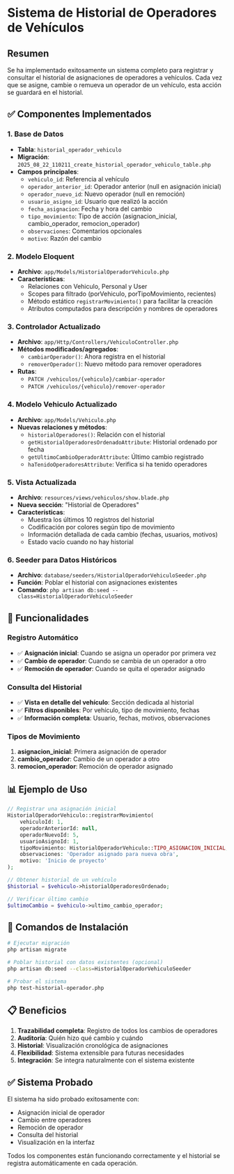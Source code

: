 # Sistema de Historial de Operadores de Vehículos

## Resumen

Se ha implementado exitosamente un sistema completo para registrar y consultar el historial de asignaciones de operadores a vehículos. Cada vez que se asigne, cambie o remueva un operador de un vehículo, esta acción se guardará en el historial.

## ✅ Componentes Implementados

### 1. Base de Datos
- **Tabla**: `historial_operador_vehiculo`
- **Migración**: `2025_08_22_110211_create_historial_operador_vehiculo_table.php`
- **Campos principales**:
  - `vehiculo_id`: Referencia al vehículo
  - `operador_anterior_id`: Operador anterior (null en asignación inicial)
  - `operador_nuevo_id`: Nuevo operador (null en remoción)
  - `usuario_asigno_id`: Usuario que realizó la acción
  - `fecha_asignacion`: Fecha y hora del cambio
  - `tipo_movimiento`: Tipo de acción (asignacion_inicial, cambio_operador, remocion_operador)
  - `observaciones`: Comentarios opcionales
  - `motivo`: Razón del cambio

### 2. Modelo Eloquent
- **Archivo**: `app/Models/HistorialOperadorVehiculo.php`
- **Características**:
  - Relaciones con Vehiculo, Personal y User
  - Scopes para filtrado (porVehiculo, porTipoMovimiento, recientes)
  - Método estático `registrarMovimiento()` para facilitar la creación
  - Atributos computados para descripción y nombres de operadores

### 3. Controlador Actualizado
- **Archivo**: `app/Http/Controllers/VehiculoController.php`
- **Métodos modificados/agregados**:
  - `cambiarOperador()`: Ahora registra en el historial
  - `removerOperador()`: Nuevo método para remover operadores
- **Rutas**:
  - `PATCH /vehiculos/{vehiculo}/cambiar-operador`
  - `PATCH /vehiculos/{vehiculo}/remover-operador`

### 4. Modelo Vehiculo Actualizado
- **Archivo**: `app/Models/Vehiculo.php`
- **Nuevas relaciones y métodos**:
  - `historialOperadores()`: Relación con el historial
  - `getHistorialOperadoresOrdenadoAttribute`: Historial ordenado por fecha
  - `getUltimoCambioOperadorAttribute`: Último cambio registrado
  - `haTenidoOperadoresAttribute`: Verifica si ha tenido operadores

### 5. Vista Actualizada
- **Archivo**: `resources/views/vehiculos/show.blade.php`
- **Nueva sección**: "Historial de Operadores"
- **Características**:
  - Muestra los últimos 10 registros del historial
  - Codificación por colores según tipo de movimiento
  - Información detallada de cada cambio (fechas, usuarios, motivos)
  - Estado vacío cuando no hay historial

### 6. Seeder para Datos Históricos
- **Archivo**: `database/seeders/HistorialOperadorVehiculoSeeder.php`
- **Función**: Poblar el historial con asignaciones existentes
- **Comando**: `php artisan db:seed --class=HistorialOperadorVehiculoSeeder`

## 🚀 Funcionalidades

### Registro Automático
- ✅ **Asignación inicial**: Cuando se asigna un operador por primera vez
- ✅ **Cambio de operador**: Cuando se cambia de un operador a otro
- ✅ **Remoción de operador**: Cuando se quita el operador asignado

### Consulta del Historial
- ✅ **Vista en detalle del vehículo**: Sección dedicada al historial
- ✅ **Filtros disponibles**: Por vehículo, tipo de movimiento, fechas
- ✅ **Información completa**: Usuario, fechas, motivos, observaciones

### Tipos de Movimiento
1. **asignacion_inicial**: Primera asignación de operador
2. **cambio_operador**: Cambio de un operador a otro
3. **remocion_operador**: Remoción de operador asignado

## 📊 Ejemplo de Uso

```php
// Registrar una asignación inicial
HistorialOperadorVehiculo::registrarMovimiento(
    vehiculoId: 1,
    operadorAnteriorId: null,
    operadorNuevoId: 5,
    usuarioAsignoId: 1,
    tipoMovimiento: HistorialOperadorVehiculo::TIPO_ASIGNACION_INICIAL,
    observaciones: 'Operador asignado para nueva obra',
    motivo: 'Inicio de proyecto'
);

// Obtener historial de un vehículo
$historial = $vehiculo->historialOperadoresOrdenado;

// Verificar último cambio
$ultimoCambio = $vehiculo->ultimo_cambio_operador;
```

## 🔧 Comandos de Instalación

```bash
# Ejecutar migración
php artisan migrate

# Poblar historial con datos existentes (opcional)
php artisan db:seed --class=HistorialOperadorVehiculoSeeder

# Probar el sistema
php test-historial-operador.php
```

## 📋 Beneficios

1. **Trazabilidad completa**: Registro de todos los cambios de operadores
2. **Auditoría**: Quién hizo qué cambio y cuándo
3. **Historial**: Visualización cronológica de asignaciones
4. **Flexibilidad**: Sistema extensible para futuras necesidades
5. **Integración**: Se integra naturalmente con el sistema existente

## ✅ Sistema Probado

El sistema ha sido probado exitosamente con:
- Asignación inicial de operador
- Cambio entre operadores
- Remoción de operador
- Consulta del historial
- Visualización en la interfaz

Todos los componentes están funcionando correctamente y el historial se registra automáticamente en cada operación.
